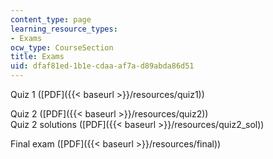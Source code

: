```yaml
---
content_type: page
learning_resource_types:
- Exams
ocw_type: CourseSection
title: Exams
uid: dfaf81ed-1b1e-cdaa-af7a-d89abda86d51
---
```


Quiz 1 ([PDF]({{< baseurl >}}/resources/quiz1))

Quiz 2 ([PDF]({{< baseurl >}}/resources/quiz2))  
Quiz 2 solutions ([PDF]({{< baseurl >}}/resources/quiz2_sol))

Final exam ([PDF]({{< baseurl >}}/resources/final))